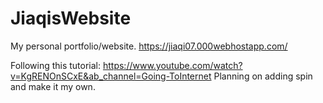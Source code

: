 # JiaqisWebsite
My personal portfolio/website.
https://jiaqi07.000webhostapp.com/

Following this tutorial: https://www.youtube.com/watch?v=KgRENOnSCxE&ab_channel=Going-ToInternet
Planning on adding spin and make it my own.
